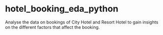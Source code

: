 # hotel_booking_eda_python
Analyse the data on bookings of City Hotel and Resort Hotel to gain insights on the different factors that affect the booking.
